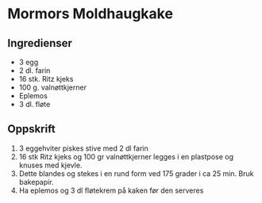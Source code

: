 # Mormors Moldhaugkake

## Ingredienser

* 3 egg
* 2 dl. farin
* 16 stk. Ritz kjeks
* 100 g. valnøttkjerner
* Eplemos
* 3 dl. fløte

## Oppskrift

1. 3 eggehviter piskes stive med 2 dl farin
2. 16 stk Ritz kjeks og 100 gr valnøttkjerner legges i en plastpose og knuses med kjevle.
3. Dette blandes og stekes i en rund form ved 175 grader i ca 25 min. Bruk bakepapir.
4. Ha eplemos og 3 dl fløtekrem på kaken før den serveres
